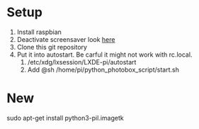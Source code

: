 # Setup
1. Install raspbian
2. Deactivate screensaver look [here](https://www.geeks3d.com/hacklab/20160108/how-to-disable-the-blank-screen-on-raspberry-pi-raspbian/)
3. Clone this git repository
4. Put it into autostart. Be carful it might not work with rc.local.
    1. /etc/xdg/lxsession/LXDE-pi/autostart
    2. Add @sh /home/pi/python_photobox_script/start.sh
  

# New
sudo apt-get install python3-pil.imagetk
